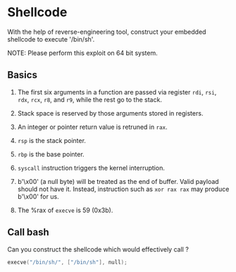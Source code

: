 # Shellcode

With the help of reverse-engineering tool, construct your embedded shellcode to execute '/bin/sh'.

NOTE: Please perform this exploit on 64 bit system.

## Basics

1. The first six arguments in a function are passed via register `rdi`, `rsi`, `rdx`, `rcx`, `r8`, and `r9`, while the rest go to the stack.

2. Stack space is reserved by those arguments stored in registers.

3. An integer or pointer return value is retruned in `rax`.

4. `rsp` is the stack pointer.

5. `rbp` is the base pointer.

6. `syscall` instruction triggers the kernel interruption.

7. b'\x00' (a null byte) will be treated as the end of buffer. Valid payload should not have it. Instead, instruction such as `xor rax rax` may produce b'\x00' for us.

8. The %rax of `execve` is 59 (0x3b).

## Call bash

Can you construct the shellcode which would effectively call ?

```c
execve("/bin/sh/", ["/bin/sh"], null);
```